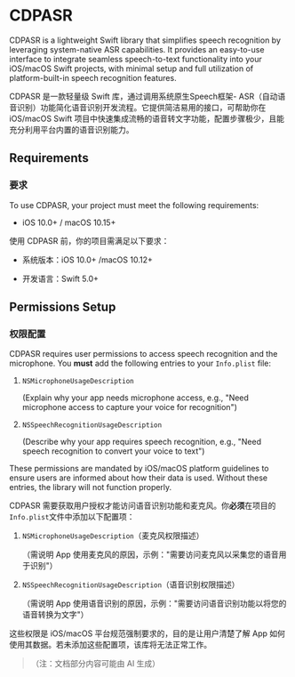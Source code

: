 # CDPASR

CDPASR is a lightweight Swift library that simplifies speech recognition by leveraging system-native ASR capabilities. It provides an easy-to-use interface to integrate seamless speech-to-text functionality into your iOS/macOS Swift projects, with minimal setup and full utilization of platform-built-in speech recognition features.

CDPASR 是一款轻量级 Swift 库，通过调用系统原生Speech框架- ASR（自动语音识别）功能简化语音识别开发流程。它提供简洁易用的接口，可帮助你在 iOS/macOS Swift 项目中快速集成流畅的语音转文字功能，配置步骤极少，且能充分利用平台内置的语音识别能力。

## Requirements

### 要求

To use CDPASR, your project must meet the following requirements:



* iOS 10.0+ / macOS 10.15+


使用 CDPASR 前，你的项目需满足以下要求：



* 系统版本：iOS 10.0+ /macOS 10.12+

* 开发语言：Swift 5.0+

## Permissions Setup

### 权限配置

CDPASR requires user permissions to access speech recognition and the microphone. You **must** add the following entries to your `Info.plist` file:



1. `NSMicrophoneUsageDescription`

   (Explain why your app needs microphone access, e.g., "Need microphone access to capture your voice for recognition")

2. `NSSpeechRecognitionUsageDescription`

   (Describe why your app requires speech recognition, e.g., "Need speech recognition to convert your voice to text")

These permissions are mandated by iOS/macOS platform guidelines to ensure users are informed about how their data is used. Without these entries, the library will not function properly.

CDPASR 需要获取用户授权才能访问语音识别功能和麦克风。你**必须**在项目的`Info.plist`文件中添加以下配置项：



1. `NSMicrophoneUsageDescription`（麦克风权限描述）

   （需说明 App 使用麦克风的原因，示例："需要访问麦克风以采集您的语音用于识别"）

2. `NSSpeechRecognitionUsageDescription`（语音识别权限描述）

   （需说明 App 使用语音识别的原因，示例："需要访问语音识别功能以将您的语音转换为文字"）

这些权限是 iOS/macOS 平台规范强制要求的，目的是让用户清楚了解 App 如何使用其数据。若未添加这些配置项，该库将无法正常工作。

> （注：文档部分内容可能由 AI 生成）
